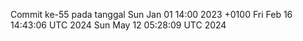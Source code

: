 Commit ke-55 pada tanggal Sun Jan 01 14:00 2023 +0100
Fri Feb 16 14:43:06 UTC 2024
Sun May 12 05:28:09 UTC 2024
